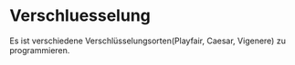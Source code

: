 # Verschluesselung
Es ist verschiedene Verschlüsselungsorten(Playfair,  Caesar, Vigenere) zu programmieren.
